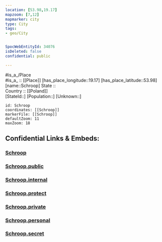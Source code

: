 ```yaml
---
location: [53.98,19.17] 
mapzoom: [7,12] 
mapmarker: city 
type: City
tags:
- geo/City


SpocWebEntityId: 34076
isDeleted: false
confidential: public

---
```

#is_a_/Place  
#is_a_ :: [[Place]] 
[has_place_longitude::19.17] 
[has_place_latitude::53.98] 
[name::Schroop] 
State ::  
Country :: [[Poland]]  
[StateId::] 
[Population::] 
[Unknown::] 


```leaflet
id: Schroop
coordinates: [[Schroop]] 
markerFile: [[Schroop]] 
defaultZoom: 11 
maxZoom: 18
```


## Confidential Links & Embeds: 

### [Schroop](/_Standards/Earth/Continent/Europe/Europe~East/Poland/Provinces~Poland/Pomeranian/City/Schroop.md) 

### [Schroop.public](/_public/Earth/Continent/Europe/Europe~East/Poland/Provinces~Poland/Pomeranian/City/Schroop.public.md) 

### [Schroop.internal](/_internal/Earth/Continent/Europe/Europe~East/Poland/Provinces~Poland/Pomeranian/City/Schroop.internal.md) 

### [Schroop.protect](/_protect/Earth/Continent/Europe/Europe~East/Poland/Provinces~Poland/Pomeranian/City/Schroop.protect.md) 

### [Schroop.private](/_private/Earth/Continent/Europe/Europe~East/Poland/Provinces~Poland/Pomeranian/City/Schroop.private.md) 

### [Schroop.personal](/_personal/Earth/Continent/Europe/Europe~East/Poland/Provinces~Poland/Pomeranian/City/Schroop.personal.md) 

### [Schroop.secret](/_secret/Earth/Continent/Europe/Europe~East/Poland/Provinces~Poland/Pomeranian/City/Schroop.secret.md)

